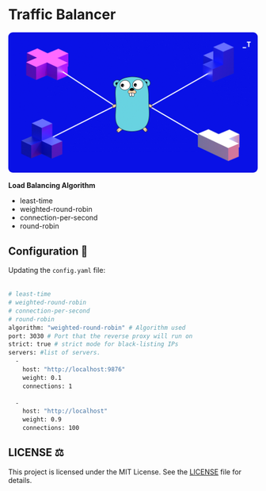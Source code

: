 # Traffic Balancer

<p align="center">
  <img src="https://github.com/AAVision/traffic-balancer/blob/e634803d0c108daa1cc6892837abf4d0d21bcd4a/logo.gif"  style="border-radius:9px;"/>
</p>

**Load Balancing Algorithm**
- least-time
- weighted-round-robin
- connection-per-second
- round-robin

## Configuration :construction:

Updating the `config.yaml` file:
```bash

# least-time
# weighted-round-robin
# connection-per-second
# round-robin
algorithm: "weighted-round-robin" # Algorithm used
port: 3030 # Port that the reverse proxy will run on
strict: true # strict mode for black-listing IPs
servers: #list of servers.
  - 
    host: "http://localhost:9876"
    weight: 0.1
    connections: 1
  
  - 
    host: "http://localhost"
    weight: 0.9
    connections: 100

```


## LICENSE :balance_scale:

This project is licensed under the MIT License. See the [LICENSE](https://github.com/AAVision/traffic-balancer/blob/main/LICENSE) file for details.